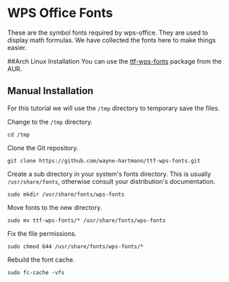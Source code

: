 # WPS Office Fonts

These are the symbol fonts required by wps-office. They are used to display math formulas. We have collected the fonts here to make things easier.

##Arch Linux Installation
You can use the [ttf-wps-fonts](https://aur.archlinux.org/packages/ttf-wps-fonts/)  package from the AUR.

## Manual Installation

For this tutorial we will use the `/tmp` directory to temporary save the files.

Change to the `/tmp` directory.
```
cd /tmp
```

Clone the Git repository.
```
git clone https://github.com/wayne-hartmann/ttf-wps-fonts.git
```

Create a sub directory in your system's fonts directory. This is usually `/usr/share/fonts`, otherwise consult your distribution's documentation.
```
sudo mkdir /usr/share/fonts/wps-fonts
```

Move fonts to the new directory.
```
sudo mv ttf-wps-fonts/* /usr/share/fonts/wps-fonts
```

Fix the file permissions.
```
sudo chmod 644 /usr/share/fonts/wps-fonts/*
```
Rebuild the font cache.
```
sudo fc-cache -vfs
```






